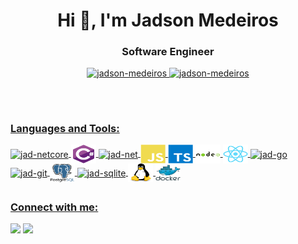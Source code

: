 <h1 align="center">Hi 👋, I'm Jadson Medeiros</h1>
<h3 align="center">Software Engineer</h3>

 <div align="center">
   <a href="https://github.com/jadson-medeiros">
   <img height="180em" src="https://github-readme-stats.vercel.app/api/top-langs/?username=jadson-medeiros&show_icons=true&locale=en&layout=compact&theme=dark" alt="jadson-medeiros">
   <img height="180em" src="https://github-readme-stats.vercel.app/api?username=jadson-medeiros&show_icons=true&locale=en&theme=dark" alt="jadson-medeiros" />
</div>
  
 ##
<div style="display: inline_block"><br>
 <h3 align="left">Languages and Tools:</h3>
 
  <img align="center" alt="jad-netcore" height="30" width="40" src="https://cdn.jsdelivr.net/gh/devicons/devicon/icons/dotnetcore/dotnetcore-original.svg">
  <img align="center" alt="jad-csharp" height="30" width="40" src="https://raw.githubusercontent.com/devicons/devicon/master/icons/csharp/csharp-original.svg">
  <img align="center" alt="jad-net" height="30" width="40" src="https://cdn.jsdelivr.net/gh/devicons/devicon/icons/dot-net/dot-net-plain-wordmark.svg">

  <img align="center" alt="jad-js" height="30" width="40" src="https://raw.githubusercontent.com/devicons/devicon/master/icons/javascript/javascript-plain.svg">
  <img align="center" alt="jad-ts" height="30" width="40" src="https://raw.githubusercontent.com/devicons/devicon/master/icons/typescript/typescript-plain.svg">
  <img align="center" alt="jad-node" height="30" width="40" src="https://raw.githubusercontent.com/devicons/devicon/master/icons/nodejs/nodejs-original-wordmark.svg">
  <img align="center" alt="jad-react" height="30" width="40" src="https://raw.githubusercontent.com/devicons/devicon/master/icons/react/react-original.svg">
 
  <img align="center" alt="jad-go" height="30" width="40" src="https://cdn.jsdelivr.net/gh/devicons/devicon/icons/go/go-original.svg">
  <img align="center" alt="jad-git" height="30" width="40" src="https://www.vectorlogo.zone/logos/git-scm/git-scm-icon.svg">
  <img align="center" alt="jad-postgresql" height="30" width="40" src="https://raw.githubusercontent.com/devicons/devicon/master/icons/postgresql/postgresql-original-wordmark.svg"> 
  <img align="center" alt="jad-sqlite" height="30" width="40" src="https://www.vectorlogo.zone/logos/sqlite/sqlite-icon.svg">
  <img align="center" alt="jad-linux" height="30" width="40" src="https://raw.githubusercontent.com/devicons/devicon/master/icons/linux/linux-original.svg">
  <img align="center" alt="jad-docker" height="30" width="40" src="https://raw.githubusercontent.com/devicons/devicon/master/icons/docker/docker-original-wordmark.svg"> 
</div>
  
 ##
 
<div> 
 <h3 align="left">Connect with me:</h3>
 <p align="left">
  <a href = "mailto:developer.medeiros@gmail.com"><img src="https://img.shields.io/badge/-Gmail-%23333?style=for-the-badge&logo=gmail&logoColor=white" target="_blank"></a>
  <a href="https://www.linkedin.com/in/jadsonmedeiros" target="_blank"><img src="https://img.shields.io/badge/-LinkedIn-%230077B5?style=for-the-badge&logo=linkedin&logoColor=white" target="_blank"></a> 
 </p>
</div>
